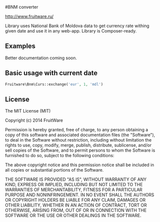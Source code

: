#BNM converter

<http://www.fruitware.ru/>

Library uses National Bank of Moldova data to get currency rate withing given date and use it in any web-app.
Library is Composer-ready. 

## Examples

Better documentation coming soon.

## Basic usage with current date

```php
Fruitware\Bnm\Curs::exchange('eur', 1, 'mdl')
```

## License

The MIT License (MIT)

Copyright (c) 2014 FruitWare

Permission is hereby granted, free of charge, to any person obtaining a copy
of this software and associated documentation files (the "Software"), to deal
in the Software without restriction, including without limitation the rights
to use, copy, modify, merge, publish, distribute, sublicense, and/or sell
copies of the Software, and to permit persons to whom the Software is
furnished to do so, subject to the following conditions:

The above copyright notice and this permission notice shall be included in
all copies or substantial portions of the Software.

THE SOFTWARE IS PROVIDED "AS IS", WITHOUT WARRANTY OF ANY KIND, EXPRESS OR
IMPLIED, INCLUDING BUT NOT LIMITED TO THE WARRANTIES OF MERCHANTABILITY,
FITNESS FOR A PARTICULAR PURPOSE AND NONINFRINGEMENT. IN NO EVENT SHALL THE
AUTHORS OR COPYRIGHT HOLDERS BE LIABLE FOR ANY CLAIM, DAMAGES OR OTHER
LIABILITY, WHETHER IN AN ACTION OF CONTRACT, TORT OR OTHERWISE, ARISING FROM,
OUT OF OR IN CONNECTION WITH THE SOFTWARE OR THE USE OR OTHER DEALINGS IN
THE SOFTWARE.
